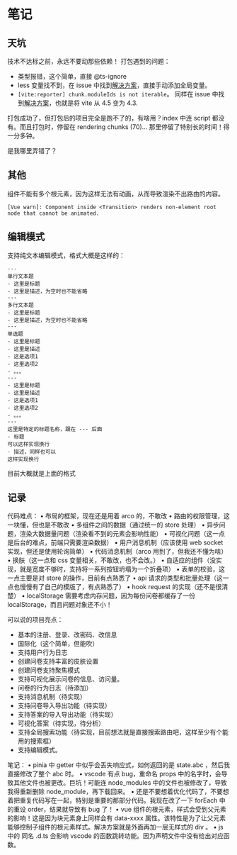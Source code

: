 # 笔记

## 天坑

技术不达标之前，永远不要动那些依赖！
打包遇到的问题：
- 类型报错，这个简单，直接 @ts-ignore
- less 变量找不到，在 issue 中找到[解决方案](https://github.com/arco-design/arco-design-vue/issues/3038#issuecomment-2014537494)，直接手动添加全局变量。
- `[vite:reporter] chunk.moduleIds is not iterable`。 同样在 issue 中找到[解决方案](https://github.com/vitejs/vite/issues/15277#issuecomment-1855326703)，也就是将 vite 从 4.5 变为 4.3.

打包成功了，但打包后的项目完全是跑不了的，有啥用？index 中连 script 都没有。而且打包时，停留在 rendering chunks (70)... 
那里停留了特别长的时间！得一分多钟。

是我哪里弄错了？

## 其他

组件不能有多个根元素，因为这样无法有动画，从而导致渲染不出路由的内容。
```
[Vue warn]: Component inside <Transition> renders non-element root node that cannot be animated. 
```

## 编辑模式

支持纯文本编辑模式，格式大概是这样的：

```
---
单行文本题
- 这里是标题
- 这里是描述，为空时也不能省略
---
多行文本题
- 这里是标题
- 这里是描述，为空时也不能省略
---
单选题
- 这里是标题
- 这里是描述
- 这是选项1
- 这里选项2
- 。。。
---
- 这里是标题
- 这里是描述
- 这是选项1
- 这里选项2
- 。。。
---
这里是特定的标题名称，跟在 --- 后面
- 标题
可以这样实现换行
- 描述，同样也可以
这样实现换行
```

目前大概就是上面的格式

## 记录
代码难点：
    • 布局的框架，现在还是用着 arco 的，不敢改
    • 路由的权限管理，这一块懂，但也是不敢改
    • 多组件之间的数据（通过统一的 store 处理）
    • 异步问题，渲染大数据量问题（渲染看不到的元素会影响性能）
    • 可视化问题（这一点是后台的难点，前端只需要渲染数据）
    • 用户消息机制（应该使用 web socket 实现，但还是使用轮询简单）
    • 代码消息机制（arco 用到了，但我还不懂为啥）
    • 换肤（这一点和 css 变量相关，不敢改，也不会改。）
    • 自适应的组件（没实现，就是宽度不够时，支持将一系列按钮坍塌为一个折叠项）
    • 表单的校验，这一点主要是对 store 的操作，目前有点熟悉了
    • api 请求的类型和批量处理（这一点也慢慢有了自己的模版了，有点熟悉了）
    • hook request 的实现（还不是很清楚）
    • localStorage 需要考虑内存问题，因为每份问卷都缓存了一份 localStorage，而且问题对象还不小！


可以说的项目亮点：
- 基本的注册、登录、改密码、改信息
- 国际化（这个简单，但能吹）
- 支持用户行为日志
- 创建问卷支持丰富的皮肤设置
- 创建问卷支持聚焦模式
- 支持可视化展示问卷的信息、访问量。
- 问卷的行为日志（待添加）
- 支持消息机制（待实现）
- 支持问卷导入导出功能（待实现）
- 支持答案的导入导出功能（待实现）
- 可视化答案（待实现，待分析）
- 支持全局搜索功能（待实现，目前想法就是直接搜索路由吧，这样至少有个能用的搜索框）
- 支持编辑模式。


笔记：
    • pinia 中 getter 中似乎会丢失响应式，如何返回的是 state.abc ，然后我直接修改了整个 abc 时。
    • vscode 有点 bug，重命名 props 中的名字时，会导致其他文件也被更改。巨坑！可能连 node_modules 中的文件也被修改了，导致我得重新删除 node_module，再下载回来。
    • 还是不要想着优化代码了，不要想着把重复代码写在一起，特别是重要的那部分代码。我现在改了一下 forEach 中的重设 order，结果就导致有 bug 了！
    • vue 组件的根元素，样式会受到父元素的影响！这是因为块元素身上同样会有 data-xxxx 属性。该特性是为了让父元素能够控制子组件的根元素样式。解决方案就是外面再加一层无样式的 div 。
    • js 中的 同名 .d.ts 会影响 vscode 的函数跳转功能。因为声明文件中没有给出对应函数。

